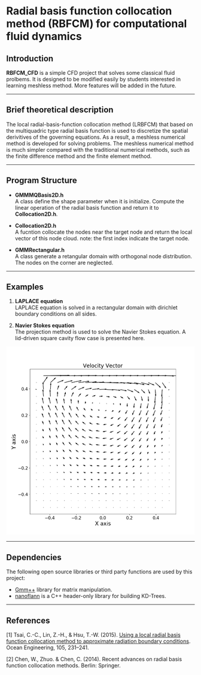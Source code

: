 # Radial basis function collocation method (RBFCM) for computational fluid dynamics

## Introduction
**RBFCM_CFD** is a simple CFD project that solves some classical fluid prolbems. It is designed to be modified easily by students  interested in learning meshless method. More features will be added in the future.
***
## Brief theoretical description

The local radial-basis-function collocation method
(LRBFCM) that based on the multiquadric type radial basis function is used to discretize the spatial
derivitives of the governing equations. As a result, a meshless numerical method is developed for
solving problems. The meshless numerical method is much simpler compared with the traditional numerical methods, such as the finite difference method and the finite element method.

***
## Program Structure

* **GMMMQBasis2D.h** \
A class define the shape parameter when it is initialize. Compute the linear operation of the radial basis function and return it to **Collocation2D.h**.

* **Collocation2D.h** \
A fucntion collocate the nodes near the target node and return the local vector of this node cloud.
note: the first index indicate the target node.

* **GMMRectangular.h** \
A class generate a retangular domain with orthogonal node distribution. The nodes on the corner are neglected.

***
## Examples

1. **LAPLACE equation** \
LAPLACE equation is solved in a rectangular domain with dirichlet boundary conditions on all sides.

2. **Navier Stokes equation** \
The projection method is used to solve the Navier Stokes equation. A lid-driven square cavity flow case is presented here.

![](quiver.png) 
***

## Dependencies
The following open source libraries or third party functions are used by this project:
- [Gmm++](http://getfem.org/gmm.html) library for matrix manipulation.
- [nanoflann](https://github.com/jlblancoc/nanoflann) is a C++ header-only library for building KD-Trees.
***
## References
[1] Tsai, C.-C., Lin, Z.-H., & Hsu, T.-W. (2015). [Using a local radial basis function collocation method to approximate radiation boundary conditions](https://doi.org/10.1016/j.oceaneng.2015.06.030). Ocean Engineering, 105, 231–241. 

[2] Chen, W., Zhuo. & Chen, C. (2014). Recent advances on radial basis function collocation methods. Berlin: Springer.